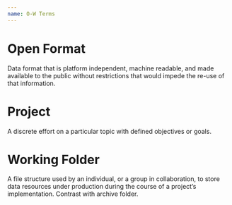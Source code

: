 ```yaml
---
name: O-W Terms
---
```

# Open Format
Data format that is platform independent, machine readable, and made available to the public without restrictions that would impede the re-use of that information.

# Project
A discrete effort on a particular topic with defined objectives or goals.

# Working Folder
A file structure used by an individual, or a group in collaboration, to store data resources under production during the course of a project’s implementation. Contrast with archive folder.
